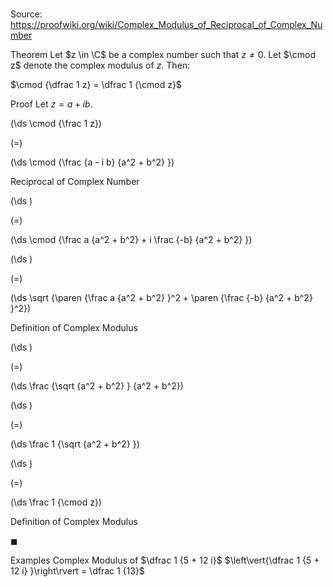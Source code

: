 # 

Source: https://proofwiki.org/wiki/Complex_Modulus_of_Reciprocal_of_Complex_Number



Theorem
Let $z \in \C$ be a complex number such that $z \ne 0$.
Let $\cmod z$ denote the complex modulus of $z$.
Then:

$\cmod {\dfrac 1 z} = \dfrac 1 {\cmod z}$


Proof
Let $z = a + i b$.














\(\ds \cmod {\frac 1 z}\)

\(=\)







\(\ds \cmod {\frac {a - i b} {a^2 + b^2} }\)





Reciprocal of Complex Number














\(\ds \)

\(=\)







\(\ds \cmod {\frac a {a^2 + b^2} + i \frac {-b} {a^2 + b^2} }\)




















\(\ds \)

\(=\)







\(\ds \sqrt {\paren {\frac a {a^2 + b^2} }^2 + \paren {\frac {-b} {a^2 + b^2} }^2}\)





Definition of Complex Modulus














\(\ds \)

\(=\)







\(\ds \frac {\sqrt {a^2 + b^2} } {a^2 + b^2}\)




















\(\ds \)

\(=\)







\(\ds \frac 1 {\sqrt {a^2 + b^2} }\)




















\(\ds \)

\(=\)







\(\ds \frac 1 {\cmod z}\)





Definition of Complex Modulus



$\blacksquare$


Examples
Complex Modulus of $\dfrac 1 {5 + 12 i}$
$\left\vert{\dfrac 1 {5 + 12 i} }\right\rvert = \dfrac 1 {13}$




